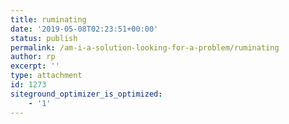 ```yaml
---
title: ruminating
date: '2019-05-08T02:23:51+00:00'
status: publish
permalink: /am-i-a-solution-looking-for-a-problem/ruminating
author: rp
excerpt: ''
type: attachment
id: 1273
siteground_optimizer_is_optimized:
    - '1'
---
```

<!DOCTYPE html PUBLIC "-//W3C//DTD HTML 4.0 Transitional//EN" "http://www.w3.org/TR/REC-html40/loose.dtd">
<?xml encoding="UTF-8">
